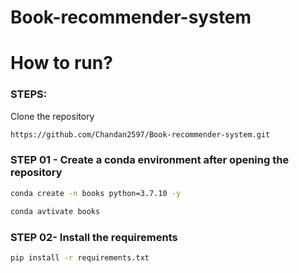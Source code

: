 # Book-recommender-system

# How to run?
### STEPS:

Clone the repository

```bash
https://github.com/Chandan2597/Book-recommender-system.git
```
### STEP 01 - Create a conda environment after opening the repository

```bash
conda create -n books python=3.7.10 -y
```

```bash
conda avtivate books
```

### STEP 02- Install the requirements
```bash
pip install -r requirements.txt
```